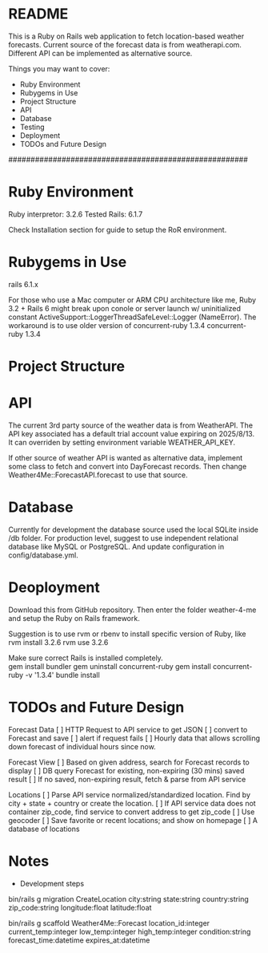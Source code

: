 # README

This is a Ruby on Rails web application to fetch location-based weather forecasts.  Current source of the forecast data is from weatherapi.com.  Different API can be implemented as alternative source.

Things you may want to cover:
* Ruby Environment
* Rubygems in Use
* Project Structure
* API
* Database
* Testing
* Deployment
* TODOs and Future Design

######################################################

# Ruby Environment
Ruby interpretor: 3.2.6 Tested
Rails: 6.1.7

Check Installation section for guide to setup the RoR environment.

# Rubygems in Use
rails 6.1.x

For those who use a Mac computer or ARM CPU architecture like me, 
Ruby 3.2 + Rails 6 might break upon conole or server launch w/ 
uninitialized constant ActiveSupport::LoggerThreadSafeLevel::Logger (NameError).
The workaround is to use older version of concurrent-ruby 1.3.4
concurrent-ruby 1.3.4

# Project Structure


# API

The current 3rd party source of the weather data is from WeatherAPI.  The API key associated has a 
default trial account value expiring on 2025/8/13.  It can overriden by setting 
environment variable WEATHER_API_KEY.

If other source of weather API is wanted as alternative data, implement some class to fetch and 
convert into DayForecast records.  Then change Weather4Me::ForecastAPI.forecast to use that source.


# Database
Currently for development the database source used the local SQLite inside /db folder.
For production level, suggest to use independent relational database like MySQL or PostgreSQL.  And update configuration in config/database.yml.

# Deoployment

Download this from GitHub repository.  Then enter the folder weather-4-me and 
setup the Ruby on Rails framework.

Suggestion is to use rvm or rbenv to install specific version of Ruby, like
rvm install 3.2.6
rvm use 3.2.6

Make sure correct Rails is installed completely.  
gem install bundler
gem uninstall concurrent-ruby
gem install concurrent-ruby -v '1.3.4'
bundle install


# TODOs and Future Design

Forecast Data
[ ] HTTP Request to API service to get JSON
  [ ] convert to Forecast and save
  [ ] alert if request fails
[ ] Hourly data that allows scrolling down forecast of individual hours since now.

Forecast View
[ ] Based on given address, search for Forecast records to display
  [ ] DB query Forecast for existing, non-expiring (30 mins) saved result
  [ ] If no saved, non-expiring result, fetch & parse from API service

Locations
[ ] Parse API service normalized/standardized location.  Find by city + state + country or create the location.
[ ] If API service data does not container zip_code, find service to convert address to get zip_code
  [ ] Use geocoder
[ ] Save favorite or recent locations; and show on homepage
[ ] A database of locations 


# Notes

* Development steps

bin/rails g migration CreateLocation city:string state:string country:string zip_code:string longitude:float latitude:float

bin/rails g scaffold Weather4Me::Forecast location_id:integer current_temp:integer low_temp:integer high_temp:integer condition:string forecast_time:datetime expires_at:datetime
